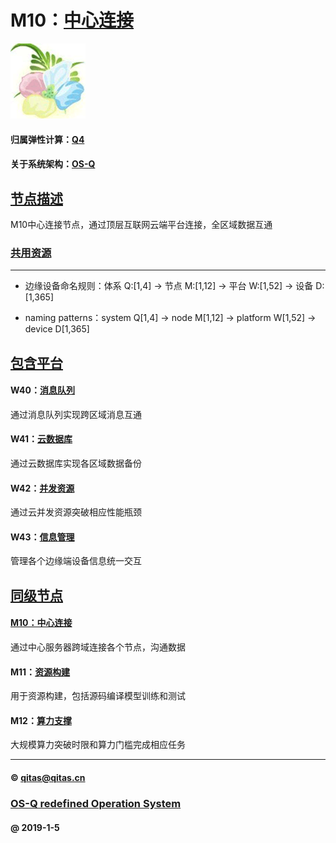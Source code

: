 ﻿# M10：[中心连接](https://github.com/OS-Q/M10) 

[![sites](OS-Q/OS-Q.png)](http://www.OS-Q.com)

#### 归属弹性计算：[Q4](https://github.com/OS-Q/Q4)

#### 关于系统架构：[OS-Q](https://github.com/OS-Q/OS-Q)

## [节点描述](https://github.com/OS-Q/M10/wiki) 

M10中心连接节点，通过顶层互联网云端平台连接，全区域数据互通

### [共用资源](OS-Q/)


---

- 边缘设备命名规则：体系 Q:[1,4] -> 节点 M:[1,12] -> 平台 W:[1,52] -> 设备 D:[1,365]

- naming patterns：system Q[1,4] -> node M[1,12] -> platform W[1,52] -> device D[1,365]

## [包含平台](https://github.com/OS-Q/M10/wiki) 

#### W40：[消息队列](https://github.com/OS-Q/W40)

通过消息队列实现跨区域消息互通

#### W41：[云数据库](https://github.com/OS-Q/W41)

通过云数据库实现各区域数据备份

#### W42：[并发资源](https://github.com/OS-Q/W42)

通过云并发资源突破相应性能瓶颈

#### W43：[信息管理](https://github.com/OS-Q/W43)

管理各个边缘端设备信息统一交互

## [同级节点](https://github.com/OS-Q/Q4/wiki/) 

#### [M10：中心连接](https://github.com/OS-Q/M10) 

通过中心服务器跨域连接各个节点，沟通数据

#### M11：[资源构建](https://github.com/OS-Q/M11)

用于资源构建，包括源码编译模型训练和测试

#### M12：[算力支撑](https://github.com/OS-Q/M12)

大规模算力突破时限和算力门槛完成相应任务

---

####  © qitas@qitas.cn
###  [OS-Q redefined Operation System](http://www.OS-Q.com)
####  @ 2019-1-5
